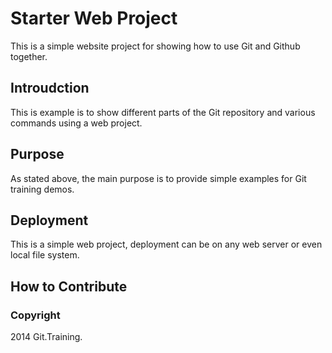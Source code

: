 # Starter Web Project
This is a simple website project for showing how to use Git and Github together.

## Introudction
This is example is to show different parts of the Git repository and various commands using a web project.

## Purpose
As stated above, the main purpose is to provide simple examples for Git training demos.

## Deployment
This is a simple web project, deployment can be on any web server or even local file system.

## How to Contribute

### Copyright

2014 Git.Training.